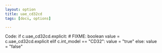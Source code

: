```yaml
---
layout: option
title: uae_cd32cd
tags: [docs, options]

---
```


Code:
    if c.uae_cd32cd.explicit:
        # FIXME: boolean
        value = c.uae_cd32cd.explicit
    elif c.int_model == "CD32":
        value = "true"
    else:
        value = "false"
